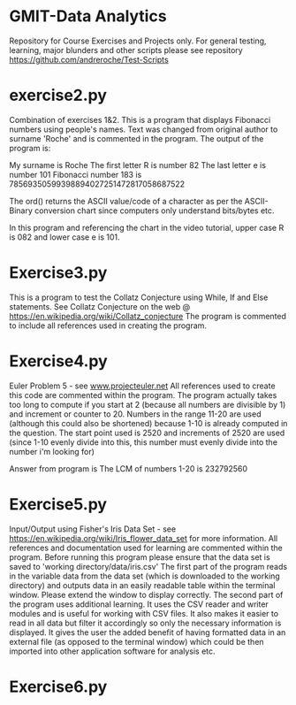 # GMIT-Data Analytics
Repository for Course Exercises and Projects only. 
For general testing, learning, major blunders and other scripts please see repository https://github.com/andreroche/Test-Scripts

# exercise2.py
Combination of exercises 1&2. This is a program that displays Fibonacci numbers using people's names. Text was changed from original author to surname 'Roche' and is commented in the program. The output of the program is:

My surname is Roche
The first letter R is number 82
The last letter e is number 101
Fibonacci number 183 is 78569350599398894027251472817058687522


The ord() returns the ASCII value/code of a character as per the ASCII-Binary conversion chart since computers only understand bits/bytes etc.

In this program and referencing the chart in the video tutorial, upper case R is 082 and lower case e is 101. 

# Exercise3.py
This is a program to test the Collatz Conjecture using While, If and Else statements. See Collatz Conjecture on the web @ https://en.wikipedia.org/wiki/Collatz_conjecture
The program is commented to include all references used in creating the program.

# Exercise4.py
Euler Problem 5  - see www.projecteuler.net
All references used to create this code are commented within the program. The program actually takes too long to compute if you start at 2 (because all numbers are divisible by 1) and increment or counter to 20. Numbers in the range 11-20 are used (although this could also be shortened) because 1-10 is already computed in the question. The start point used is 2520 and increments of 2520 are used (since 1-10 evenly divide into this, this number must evenly divide into the number i'm looking for)  

Answer from program is The LCM of numbers 1-20 is 232792560

# Exercise5.py
Input/Output using Fisher's Iris Data Set - see https://en.wikipedia.org/wiki/Iris_flower_data_set for more information.
All references and documentation used for learning are commented within the program.
Before running this program please ensure that the data set is saved to 'working directory/data/iris.csv'
The first part of the program reads in the variable data from the data set (which is downloaded to the working directory) and outputs data in an easily readable table within the terminal window. Please extend the window to display correctly.
The second part of the program uses additional learning. It uses the CSV reader and writer modules and is useful for working with CSV files. It also makes it easier to read in all data but filter it accordingly so only the necessary information is displayed. It gives the user the added benefit of having formatted data in an external file (as opposed to the terminal window) which could be then imported into other application software for analysis etc. 

# Exercise6.py
